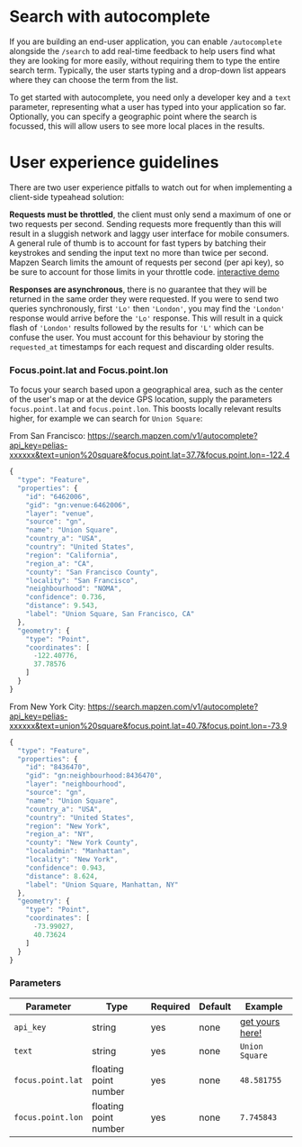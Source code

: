 # Search with autocomplete

If you are building an end-user application, you can enable `/autocomplete` alongside the `/search` to add real-time feedback to help users find what they are looking for more easily, without requiring them to type the entire search term. Typically, the user starts typing and a drop-down list appears where they can choose the term from the list.

To get started with autocomplete, you need only a developer key and a `text` parameter, representing what a user has typed into your application so far. Optionally, you can specify a geographic point where the search is focussed, this will allow users to see more local places in the results.

# User experience guidelines

There are two user experience pitfalls to watch out for when implementing a client-side typeahead solution:

**Requests must be throttled**, the client must only send a maximum of one or two requests per second. Sending requests more frequently than this will result in a sluggish network and laggy user interface for mobile consumers. A general rule of thumb is to account for fast typers by batching their keystrokes and sending the input text no more than twice per second. Mapzen Search limits the amount of requests per second (per api key), so be sure to account for those limits in your throttle code. [interactive demo](http://jsfiddle.net/missinglink/19e2r2we/)

**Responses are asynchronous**, there is no guarantee that they will be returned in the same order they were requested. If you were to send two queries synchronously, first `'Lo'` then `'London'`, you may find the `'London'` response would arrive before the `'Lo'` response. This will result in a quick flash of `'London'` results followed by the results for `'L'` which can be confuse the user. You must account for this behaviour by storing the `requested_at` timestamps for each request and discarding older results.

### Focus.point.lat and Focus.point.lon

To focus your search based upon a geographical area, such as the center of the user's map or at the device GPS location, supply the parameters `focus.point.lat` and `focus.point.lon`. This boosts locally relevant results higher, for example we can search for `Union Square`:

From San Francisco: https://search.mapzen.com/v1/autocomplete?api_key=pelias-xxxxxx&text=union%20square&focus.point.lat=37.7&focus.point.lon=-122.4

```javascript
{
  "type": "Feature",
  "properties": {
    "id": "6462006",
    "gid": "gn:venue:6462006",
    "layer": "venue",
    "source": "gn",
    "name": "Union Square",
    "country_a": "USA",
    "country": "United States",
    "region": "California",
    "region_a": "CA",
    "county": "San Francisco County",
    "locality": "San Francisco",
    "neighbourhood": "NOMA",
    "confidence": 0.736,
    "distance": 9.543,
    "label": "Union Square, San Francisco, CA"
  },
  "geometry": {
    "type": "Point",
    "coordinates": [
      -122.40776,
      37.78576
    ]
  }
}
```

From New York City: https://search.mapzen.com/v1/autocomplete?api_key=pelias-xxxxxx&text=union%20square&focus.point.lat=40.7&focus.point.lon=-73.9

```javascript
{
  "type": "Feature",
  "properties": {
    "id": "8436470",
    "gid": "gn:neighbourhood:8436470",
    "layer": "neighbourhood",
    "source": "gn",
    "name": "Union Square",
    "country_a": "USA",
    "country": "United States",
    "region": "New York",
    "region_a": "NY",
    "county": "New York County",
    "localadmin": "Manhattan",
    "locality": "New York",
    "confidence": 0.943,
    "distance": 8.624,
    "label": "Union Square, Manhattan, NY"
  },
  "geometry": {
    "type": "Point",
    "coordinates": [
      -73.99027,
      40.73624
    ]
  }
}
```
### Parameters

Parameter | Type | Required | Default | Example
--- | --- | --- | --- | ---
`api_key` | string | yes | none | [get yours here!](https://mapzen.com/developers)
`text` | string | yes | none | `Union Square`
`focus.point.lat` | floating point number | yes | none | `48.581755`
`focus.point.lon` | floating point number | yes | none | `7.745843`
